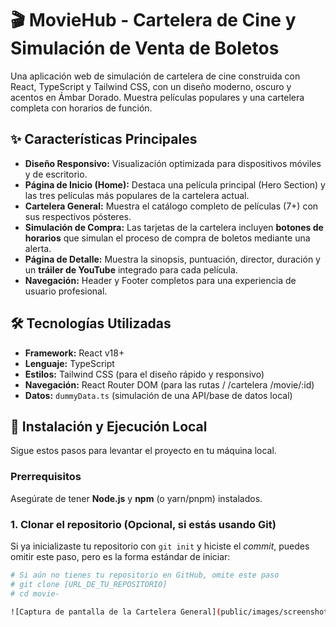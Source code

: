 # 🎬 MovieHub - Cartelera de Cine y Simulación de Venta de Boletos

Una aplicación web de simulación de cartelera de cine construida con React, TypeScript y Tailwind CSS, con un diseño moderno, oscuro y acentos en Ámbar Dorado. Muestra películas populares y una cartelera completa con horarios de función.

## ✨ Características Principales

* **Diseño Responsivo:** Visualización optimizada para dispositivos móviles y de escritorio.
* **Página de Inicio (Home):** Destaca una película principal (Hero Section) y las tres películas más populares de la cartelera actual.
* **Cartelera General:** Muestra el catálogo completo de películas (7+) con sus respectivos pósteres.
* **Simulación de Compra:** Las tarjetas de la cartelera incluyen **botones de horarios** que simulan el proceso de compra de boletos mediante una alerta.
* **Página de Detalle:** Muestra la sinopsis, puntuación, director, duración y un **tráiler de YouTube** integrado para cada película.
* **Navegación:** Header y Footer completos para una experiencia de usuario profesional.

## 🛠️ Tecnologías Utilizadas

* **Framework:** React v18+
* **Lenguaje:** TypeScript
* **Estilos:** Tailwind CSS (para el diseño rápido y responsivo)
* **Navegación:** React Router DOM (para las rutas / /cartelera /movie/:id)
* **Datos:** `dummyData.ts` (simulación de una API/base de datos local)

## 🚀 Instalación y Ejecución Local

Sigue estos pasos para levantar el proyecto en tu máquina local.

### Prerrequisitos

Asegúrate de tener **Node.js** y **npm** (o yarn/pnpm) instalados.

### 1. Clonar el repositorio (Opcional, si estás usando Git)

Si ya inicializaste tu repositorio con `git init` y hiciste el *commit*, puedes omitir este paso, pero es la forma estándar de iniciar:

```bash
# Si aún no tienes tu repositorio en GitHub, omite este paso
# git clone [URL_DE_TU_REPOSITORIO]
# cd movie-

![Captura de pantalla de la Cartelera General](public/images/screenshot_cartelera.png)